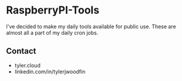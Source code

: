# RaspberryPI-Tools

I've decided to make my daily tools available for public use. These are almost all a part of my daily cron jobs.


## Contact
- tyler.cloud
- linkedin.com/in/tylerjwoodfin